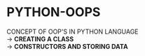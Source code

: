 # PYTHON-OOPS
CONCEPT OF OOP'S IN PYTHON LANGUAGE<br>
-> **CREATING A CLASS** <br>
-> **CONSTRUCTORS AND STORING DATA** <br>


